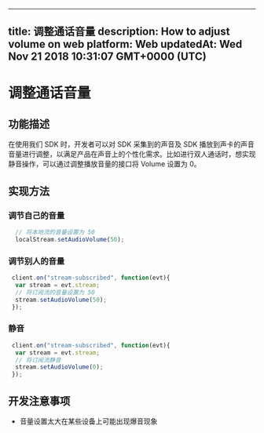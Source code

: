 
---
title: 调整通话音量
description: How to adjust volume on web
platform: Web
updatedAt: Wed Nov 21 2018 10:31:07 GMT+0000 (UTC)
---
# 调整通话音量
## 功能描述
 在使用我们 SDK 时，开发者可以对 SDK 采集到的声音及 SDK 播放到声卡的声音音量进行调整，以满足产品在声音上的个性化需求。比如进行双人通话时，想实现静音操作，可以通过调整播放音量的接口将 Volume 设置为 0。


## 实现方法

### 调节自己的音量

```javascript
  // 将本地流的音量设置为 50
  localStream.setAudioVolume(50);
```

### 调节别人的音量

```javascript
 client.on("stream-subscribed", function(evt){
  var stream = evt.stream;
  // 将订阅流的音量设置为 50
  stream.setAudioVolume(50);
 });
```

### 静音

```javascript
 client.on("stream-subscribed", function(evt){
  var stream = evt.stream;
  // 将订阅流静音
  stream.setAudioVolume(0);
 });
```

## 开发注意事项

- 音量设置太大在某些设备上可能出现爆音现象
